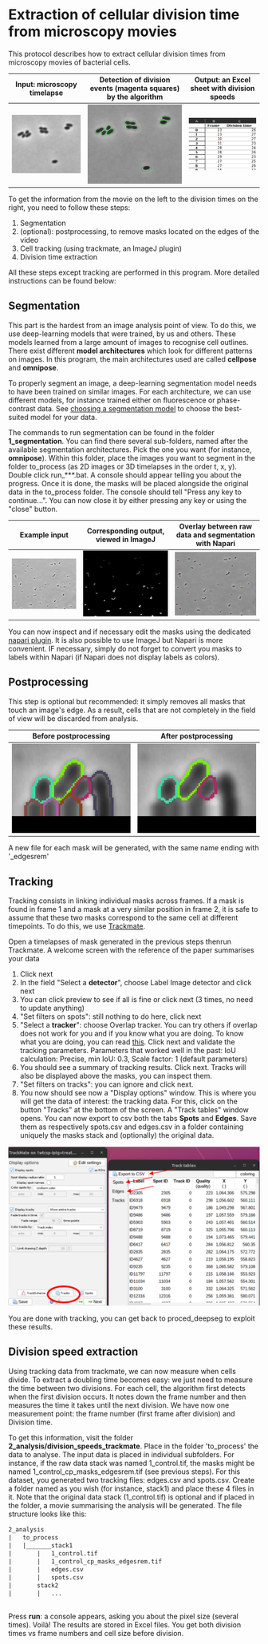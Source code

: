 # Extraction of cellular division time from microscopy movies

This protocol describes how to extract cellular division times from microscopy movies of bacterial cells.

Input: microscopy timelapse | Detection of division events (magenta squares) by the algorithm | Output: an Excel sheet with division speeds
:---------------------------:|:-------------------------:|:-------------------------:
![S. pneumoniae cells growing under the Microscope](https://github.com/aurelien-barbotin/proced-deepseg/blob/main/illustration/illustration_1_noprocessing.gif) | ![Growth of S. pneumoniae cells automatically monitored with deep learning](https://github.com/aurelien-barbotin/proced-deepseg/blob/main/illustration/illustration_1.gif) | ![Growth of S. pneumoniae cells automatically monitored with deep learning](https://github.com/aurelien-barbotin/proced-deepseg/blob/main/illustration/example_track_output.png)

To get the information from the movie on the left to the division times on the right, you need to follow these steps:

1. Segmentation
2. (optional): postprocessing, to remove masks located on the edges of the video
3. Cell tracking (using trackmate, an ImageJ plugin)
4. Division time extraction

All these steps except tracking are performed in this program. More detailed instructions can be found below:

## Segmentation
This part is the hardest from an image analysis point of view. To do this, we use deep-learning models that were trained, by us and others. These models learned from a large amount of images to recognise cell outlines. There exist different **model architectures** which look for different patterns on images. In this program, the main architectures used are called **cellpose** and **omnipose**.

To properly segment an image, a deep-learning segmentation model needs to have been trained on similar images. For each architecture, we can use different models, for instance trained either on fluorescence or phase-contrast data. See [choosing a segmentation model](https://github.com/aurelien-barbotin/proced-deepseg/blob/main/protocols/segmentation_models.md) to choose the best-suited model for your data.

The commands to run segmentation can be found in the folder **1_segmentation**. You can find there several sub-folders, named after the available segmentation architectures. Pick the one you want (for instance, **omnipose**). Within this folder, place the images you want to segment in the folder to_process (as 2D images or 3D timelapses in the order t, x, y). Double click run_***.bat. A console should appear telling you about the progress. Once it is done, the masks will be placed alongside the original data in the to_process folder. The console should tell "Press any key to continue...". You can now close it by either pressing any key or using the "close" button.

Example input | Corresponding output, viewed in ImageJ | Overlay between raw data and segmentation with Napari
:---------------------------:|:-------------------------:|:-------------------------:
![Image of S. pneumoniae](https://github.com/aurelien-barbotin/proced-deepseg/blob/main/illustration/protocol/frame.png) | ![Segmentation of S. pneumoniae image](https://github.com/aurelien-barbotin/proced-deepseg/blob/main/illustration/protocol/frame_segmented.png) | ![Segmentation of S. pneumoniae image overlaid on raw data](https://github.com/aurelien-barbotin/proced-deepseg/blob/main/illustration/protocol/frame_segmented_napari.png)

You can now inspect and if necessary edit the masks using the dedicated [napari plugin](https://github.com/aurelien-barbotin/napari-segment-update). It is also possible to use ImageJ but Napari is more convenient. IF necessary, simply do not forget to convert you masks to labels within Napari (if Napari does not display labels as colors).


## Postprocessing
This step is optional but recommended: it simply removes all masks that touch an image's edge. As a result, cells that are not completely in the field of view will be discarded from analysis.

Before postprocessing | After postprocessing
:---------------------------:|:-------------------------:
![Segmentation before postprocessing](https://github.com/aurelien-barbotin/proced-deepseg/blob/main/illustration/protocol/segment_edges.png) | ![Segmentation of S. pneumoniae image](https://github.com/aurelien-barbotin/proced-deepseg/blob/main/illustration/protocol/segment_noedges.png)

A new file for each mask will be generated, with the same name ending with '_edgesrem'

## Tracking
Tracking consists in linking individual masks across frames. If a mask is found in frame 1 and a mask at a very similar position in frame 2, it is safe to assume that these two masks correspond to the same cell at different timepoints. To do this, we use [Trackmate](https://imagej.net/plugins/trackmate/).

Open a timelapses of mask generated in the previous steps thenrun Trackmate. A welcome screen with the reference of the paper summarises your data
1. Click next
2. In the field "Select a **detector**", choose Label Image detector and click next
3. You can click preview to see if all is fine or click next (3 times, no need to update anything)
4. "Set filters on spots": still nothing to do here, click next
5. "Select a **tracker**": choose Overlap tracker. You can try others if overlap does not work for you and if you know what you are doing. To know what you are doing, you can read [this](https://imagej.net/plugins/trackmate/trackers/). Click next and validate the tracking parameters. Parameters that worked well in the past: IoU calculation: Precise, min IoU: 0.3, Scale factor: 1 (default parameters)
6. You should see a summary of tracking results. Click next. Tracks will also be displayed above the masks, you can inspect them.
7. "Set filters on tracks": you can ignore and click next.
8. You now should see now a "Display options" window. This is where you will get the data of interest: the tracking data. For this, click on the button "Tracks" at the bottom of the screen. A "Track tables" window opens. You can now export to csv both the tabs **Spots** and **Edges**. Save them as respectively spots.csv and edges.csv in a folder containing uniquely the masks stack and (optionally) the original data.

![Exporting tracking data from Trackmate](https://github.com/aurelien-barbotin/proced-deepseg/blob/main/illustration/protocol/trackmate_annotated.png)

You are done with tracking, you can get back to proced_deepseg to exploit these results.

## Division speed extraction
Using tracking data from trackmate, we can now measure when cells divide. To extract a doubling time becomes easy: we just need to measure the time between two divisions. For each cell, the algorithm first detects when the first division occurs. It notes down the frame number and then measures the time it takes until the next division. We have now one measurement point: the frame number (first frame after division) and Division time.

To get this information, visit the folder **2_analysis/division_speeds_trackmate**. Place in the folder 'to_process' the data to analyse. The input data is placed in individual subfolders. For instance, if the raw data stack was named 1_control.tif, the masks might be named 1_control_cp_masks_edgesrem.tif (see previous steps). For this dataset, you generated two tracking files: edges.csv and spots.csv. Create a folder named as you wish (for instance, stack1) and place these 4 files in it. Note that the original data stack (1_control.tif) is optional and if placed in the folder, a movie summarising the analysis will be generated. The file structure looks like this:
```
2_analysis
|	to_process
|	|_______stack1
|		|	1_control.tif
|		|	1_control_cp_masks_edgesrem.tif
|		|	edges.csv
|		|	spots.csv
|		stack2
|		|	...
		
```

Press **run**: a console appears, asking you about the pixel size (several times). Voilà! The results are stored in Excel files. You get both division times vs frame numbers and cell size before division.

